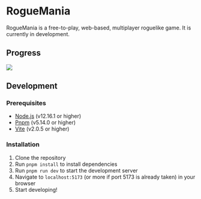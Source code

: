 # RogueMania

RogueMania is a free-to-play, web-based, multiplayer roguelike game. It is currently in development.

## Progress

![](https://geps.dev/progress/1)

## Development

### Prerequisites

-   [Node.js](https://nodejs.org/en/) (v12.16.1 or higher)
-   [Pnpm](https://pnpm.js.org/en/installation) (v5.14.0 or higher)
-   [Vite](https://vitejs.dev/guide/#scaffolding-your-first-vite-project) (v2.0.5 or higher)

### Installation

1. Clone the repository
2. Run `pnpm install` to install dependencies
3. Run `pnpm run dev` to start the development server
4. Navigate to `localhost:5173` (or more if port 5173 is already taken) in your browser
5. Start developing!

